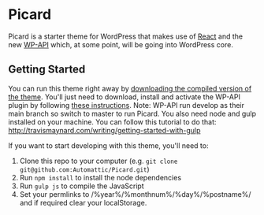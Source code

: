 # Picard

Picard is a starter theme for WordPress that makes use of [React](http://facebook.github.io/react/) and the new [WP-API](http://wp-api.org/) which, at some point, will be going into WordPress core.

## Getting Started

You can run this theme right away by [downloading the compiled version of the theme](http://picardtheme.com/wp-content/uploads/2015/01/picard.zip). You'll just need to download, install and activate the WP-API plugin by following [these instructions](https://github.com/WP-API/WP-API/tree/master#installation).
Note: WP-API run develop as their main branch so switch to master to run Picard.
You also need node and gulp installed on your machine. You can follow this tutorial to do that: http://travismaynard.com/writing/getting-started-with-gulp

If you want to start developing with this theme, you'll need to:

1. Clone this repo to your computer (e.g. `git clone git@github.com:Automattic/Picard.git`)
1. Run `npm install` to install the node dependencies
1. Run `gulp js` to compile the JavaScript
1. Set your permlinks to /%year%/%monthnum%/%day%/%postname%/ and if required clear your localStorage.
